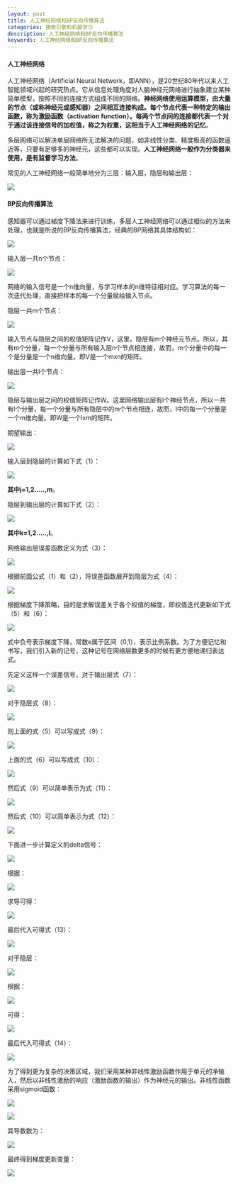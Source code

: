 ```yaml
---
layout: post
title: 人工神经网络和BP反向传播算法 
categories: 搜索引擎和机器学习
description: 人工神经网络和BP反向传播算法 
keywords: 人工神经网络和BP反向传播算法  
---
```


#### 人工神经网络

人工神经网络（Artificial Neural Network，即ANN），是20世纪80年代以来人工智能领域兴起的研究热点。它从信息处理角度对人脑神经元网络进行抽象建立某种简单模型，按照不同的连接方式组成不同的网络。**神经网络使用运算模型，由大量的节点（或称神经元或感知器）之间相互连接构成。每个节点代表一种特定的输出函数，称为激励函数（activation function）。每两个节点间的连接都代表一个对于通过该连接信号的加权值，称之为权重，这相当于人工神经网络的记忆**。

多层网络可以解决单层网络所无法解决的问题，如非线性分类、精度极高的函数逼近等，只要有足够多的神经元，这些都可以实现。**人工神经网络一般作为分类器来使用，是有监督学习方法**。

常见的人工神经网络一般简单地分为三层：输入层，隐层和输出层：

![](/images/posts/MachineLearning/17.png)

#### BP反向传播算法

感知器可以通过梯度下降法来进行训练，多层人工神经网络可以通过相似的方法来处理，也就是所说的BP反向传播算法，经典的BP网络其具体结构如：

![](/images/posts/MachineLearning/18.png)

输入层一共n个节点：

![](/images/posts/MachineLearning/19.png)

网络的输入信号是一个n维向量，与学习样本的n维特征相对应。学习算法的每一次迭代处理，直接把样本的每一个分量赋给输入节点。

隐层一共m个节点：

![](/images/posts/MachineLearning/20.png)

输入节点与隐层之间的权值矩阵记作V，这里，隐层有m个神经元节点。所以，其有m个分量，每一个分量与所有输入层n个节点相连接，故而，m个分量中的每一个是分量是一个n维向量。即V是一个mxn的矩阵。

输出层一共l个节点：

![](/images/posts/MachineLearning/21.png)

隐层与输出层之间的权值矩阵记作W。这里网络输出层有l个神经节点，所以一共有l个分量，每一个分量与所有隐层中的m个节点相连，故而，l中的每一个分量是一个m维向量。即W是一个lxm的矩阵。

期望输出：

![](/images/posts/MachineLearning/22.png)

输入层到隐层的计算如下式（1）：

![](/images/posts/MachineLearning/23.png)

**其中j=1,2.....,m**。

隐层到输出层的计算如下式（2）：

![](/images/posts/MachineLearning/24.png)

**其中k=1,2.....,l**。

网络输出层误差函数定义为式（3）：

![](/images/posts/MachineLearning/25.png)

根据前面公式（1）和（2），将误差函数展开到隐层为式（4）：

![](/images/posts/MachineLearning/26.png)

根据梯度下降策略，目的是求解误差关于各个权值的梯度，即权值迭代更新如下式（5）和（6）：

![](/images/posts/MachineLearning/27.png)

式中负号表示梯度下降，常数e属于区间（0,1），表示比例系数。为了方便记忆和书写，我们引入新的记号，这种记号在网络层数更多的时候有更方便地递归表达式。

先定义这样一个误差信号，对于输出层式（7）：

![](/images/posts/MachineLearning/28.png)

对于隐层式（8）：

![](/images/posts/MachineLearning/29.png)

则上面的式（5）可以写成式（9）：

![](/images/posts/MachineLearning/30.png)

上面的式（6）可以写成式（10）：

![](/images/posts/MachineLearning/31.png)

然后式（9）可以简单表示为式（11）：

![](/images/posts/MachineLearning/32.png)

然后式（10）可以简单表示为式（12）：

![](/images/posts/MachineLearning/33.png)

下面进一步计算定义的delta信号：

![](/images/posts/MachineLearning/34.png)

根据：

![](/images/posts/MachineLearning/25.png)

求导可得：

![](/images/posts/MachineLearning/35.png)

最后代入可得式（13）：

![](/images/posts/MachineLearning/36.png)

对于隐层：

![](/images/posts/MachineLearning/37.png)

根据：

![](/images/posts/MachineLearning/38.png)

可得：

![](/images/posts/MachineLearning/39.png)

最后代入可得式（14）：

![](/images/posts/MachineLearning/40.png)

为了得到更为复杂的决策区域，我们采用某种非线性激励函数作用于单元的净输入，然后以非线性激励的响应（激励函数的输出）作为神经元的输出。非线性函数采用sigmoid函数：

![](/images/posts/MachineLearning/41.png)

![](/images/posts/MachineLearning/42.png)

其导数数为：

![](/images/posts/MachineLearning/43.png)

最终得到梯度更新变量：

![](/images/posts/MachineLearning/44.png)